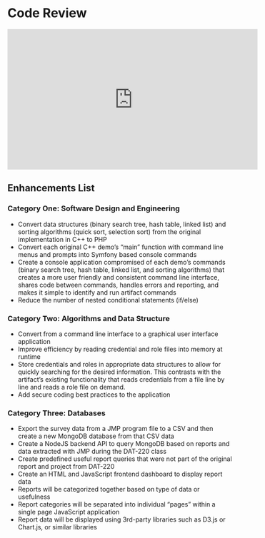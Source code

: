 # Code Review

<iframe width="560" height="315" src="https://www.youtube.com/embed/r5IRmmm8fT8" title="YouTube video player" frameborder="0" allow="accelerometer; autoplay; clipboard-write; encrypted-media; gyroscope; picture-in-picture" allowfullscreen></iframe>

## Enhancements List

### Category One: Software Design and Engineering
* Convert data structures (binary search tree, hash table, linked list) and sorting algorithms (quick sort, selection sort) from the original implementation in C++ to PHP
* Convert each original C++ demo’s “main” function with command line menus and prompts into Symfony based console commands
* Create a console application compromised of each demo’s commands (binary search tree, hash table, linked list, and sorting algorithms) that creates a more user friendly and consistent command line interface, shares code between commands, handles errors and reporting, and makes it simple to identify and run artifact commands
* Reduce the number of nested conditional statements (if/else)

### Category Two: Algorithms and Data Structure
* Convert from a command line interface to a graphical user interface application
* Improve efficiency by reading credential and role files into memory at runtime
* Store credentials and roles in appropriate data structures to allow for quickly searching for the desired information. This contrasts with the artifact’s existing functionality that reads credentials from a file line by line and reads a role file on demand.
* Add secure coding best practices to the application 

### Category Three: Databases
* Export the survey data from a JMP program file to a CSV and then create a new MongoDB database from that CSV data
* Create a NodeJS backend API to query MongoDB based on reports and data extracted with JMP during the DAT-220 class
* Create predefined useful report queries that were not part of the original report and project from DAT-220
* Create an HTML and JavaScript frontend dashboard to display report data
* Reports will be categorized together based on type of data or usefulness
* Report categories will be separated into individual “pages” within a single page JavaScript application
* Report data will be displayed using 3rd-party libraries such as D3.js or Chart.js, or similar libraries
